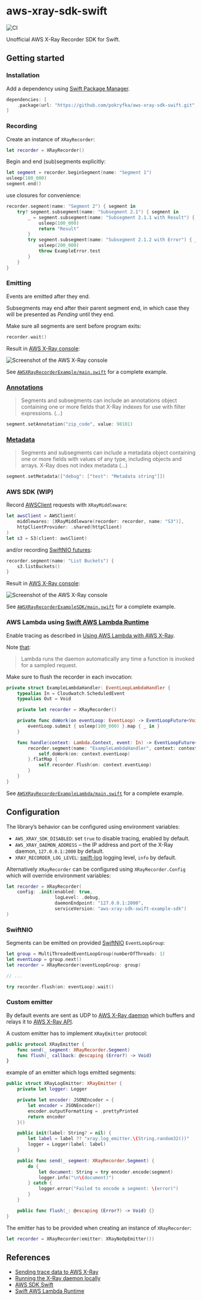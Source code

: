 # aws-xray-sdk-swift

![CI](https://github.com/pokryfka/aws-xray-sdk-swift/workflows/CI/badge.svg)

Unofficial AWS X-Ray Recorder SDK for Swift.

## Getting started

### Installation

Add a dependency using [Swift Package Manager](https://swift.org/package-manager/).

```swift
dependencies: [
    .package(url: "https://github.com/pokryfka/aws-xray-sdk-swift.git", from: "0.3.0")
]
```

### Recording

Create an instance of `XRayRecorder`:

```swift
let recorder = XRayRecorder()
```

Begin and end (sub)segments explicitly:

```swift
let segment = recorder.beginSegment(name: "Segment 1")
usleep(100_000)
segment.end()
```

use closures for convenience:

```swift
recorder.segment(name: "Segment 2") { segment in
    try? segment.subsegment(name: "Subsegment 2.1") { segment in
        _ = segment.subsegment(name: "Subsegment 2.1.1 with Result") { _ -> String in
            usleep(100_000)
            return "Result"
        }
        try segment.subsegment(name: "Subsegment 2.1.2 with Error") { _ in
            usleep(200_000)
            throw ExampleError.test
        }
    }
}
```

### Emitting

Events are emitted after they end.

Subsegments may end after their parent segment end, in which case they will be presented as *Pending* until they end.

Make sure all segments are sent before program exits:

```swift
recorder.wait()
```

Result in [AWS X-Ray console](https://console.aws.amazon.com/xray/home):

![Screenshot of the AWS X-Ray console](./images/example.png?raw=true)

See [`AWSXRayRecorderExample/main.swift`](./Examples/Sources/AWSXRayRecorderExample/main.swift) for a complete example.

### [Annotations](https://docs.aws.amazon.com/xray/latest/devguide/xray-api-segmentdocuments.html#api-segmentdocuments-annotations)

> Segments and subsegments can include an annotations object containing one or more fields that X-Ray indexes for use with filter expressions. (...)

```swift
segment.setAnnotation("zip_code", value: 98101)
```

### [Metadata](https://docs.aws.amazon.com/xray/latest/devguide/xray-api-segmentdocuments.html#api-segmentdocuments-metadata)

> Segments and subsegments can include a metadata object containing one or more fields with values of any type, including objects and arrays. X-Ray does not index metadata (...)

```swift
segment.setMetadata(["debug": ["test": "Metadata string"]])
```

### AWS SDK (WIP)

Record [AWSClient](https://github.com/swift-aws/aws-sdk-swift) requests with `XRayMiddleware`:

```swift
let awsClient = AWSClient(
    middlewares: [XRayMiddleware(recorder: recorder, name: "S3")],
    httpClientProvider: .shared(httpClient)
)
let s3 = S3(client: awsClient)
```

and/or recording [SwiftNIO futures](https://github.com/apple/swift-nio#promises-and-futures):

```swift
recorder.segment(name: "List Buckets") {
    s3.listBuckets()
}
```

Result in [AWS X-Ray console](https://console.aws.amazon.com/xray/home):

![Screenshot of the AWS X-Ray console](./images/example_sdk.png?raw=true)

See [`AWSXRayRecorderExampleSDK/main.swift`](./Examples/Sources/AWSXRayRecorderExampleSDK/main.swift) for a complete example.

### AWS Lambda using [Swift AWS Lambda Runtime](https://github.com/swift-server/swift-aws-lambda-runtime)

Enable tracing as described in [Using AWS Lambda with AWS X-Ray](https://docs.aws.amazon.com/lambda/latest/dg/services-xray.html).

Note [that](https://docs.aws.amazon.com/xray/latest/devguide/xray-daemon.html):

>  Lambda runs the daemon automatically any time a function is invoked for a sampled request.

Make sure to flush the recorder in each invocation:

```swift
private struct ExampleLambdaHandler: EventLoopLambdaHandler {
    typealias In = Cloudwatch.ScheduledEvent
    typealias Out = Void

    private let recorder = XRayRecorder()

    private func doWork(on eventLoop: EventLoop) -> EventLoopFuture<Void> {
        eventLoop.submit { usleep(100_000) }.map { _ in }
    }

    func handle(context: Lambda.Context, event: In) -> EventLoopFuture<Void> {
        recorder.segment(name: "ExampleLambdaHandler", context: context) {
            self.doWork(on: context.eventLoop)
        }.flatMap {
            self.recorder.flush(on: context.eventLoop)
        }
    }
}
```

See [`AWSXRayRecorderExampleLambda/main.swift`](./Examples/Sources/AWSXRayRecorderExampleLambda/main.swift) for a complete example.

## Configuration

The library’s behavior can be configured using environment variables:

- `AWS_XRAY_SDK_DISABLED`: set `true` to disable tracing, enabled by default.
- `AWS_XRAY_DAEMON_ADDRESS` – the IP address and port of the X-Ray daemon, `127.0.0.1:2000` by default.
- `XRAY_RECORDER_LOG_LEVEL`: [swift-log](https://github.com/apple/swift-log) logging level, `info` by default.

Alternatively `XRayRecorder` can be configured using `XRayRecorder.Config` which will override environment variables:

```swift
let recorder = XRayRecorder(
    config: .init(enabled: true,
                  logLevel: .debug,
                  daemonEndpoint: "127.0.0.1:2000",
                  serviceVersion: "aws-xray-sdk-swift-example-sdk")
)                  
```

### SwiftNIO

Segments can be emitted on provided [SwiftNIO](https://github.com/apple/swift-nio#eventloops-and-eventloopgroups) `EventLoopGroup`:

```swift
let group = MultiThreadedEventLoopGroup(numberOfThreads: 1)
let eventLoop = group.next()
let recorder = XRayRecorder(eventLoopGroup: group)

// ...

try recorder.flush(on: eventLoop).wait()
```

### Custom emitter

By default events are sent as UDP to [AWS X-Ray daemon](https://docs.aws.amazon.com/xray/latest/devguide/xray-daemon.html) which buffers and relays it to [AWS X-Ray API](https://docs.aws.amazon.com/xray/latest/devguide/xray-api.html).

A custom emitter has to implement `XRayEmitter` protocol:

```swift
public protocol XRayEmitter {
    func send(_ segment: XRayRecorder.Segment)
    func flush(_ callback: @escaping (Error?) -> Void)
}
```

example of an emitter which logs emitted segments:

```swift
public struct XRayLogEmitter: XRayEmitter {
    private let logger: Logger

    private let encoder: JSONEncoder = {
        let encoder = JSONEncoder()
        encoder.outputFormatting = .prettyPrinted
        return encoder
    }()

    public init(label: String? = nil) {
        let label = label ?? "xray.log_emitter.\(String.random32())"
        logger = Logger(label: label)
    }

    public func send(_ segment: XRayRecorder.Segment) {
        do {
            let document: String = try encoder.encode(segment)
            logger.info("\n\(document)")
        } catch {
            logger.error("Failed to encode a segment: \(error)")
        }
    }

    public func flush(_: @escaping (Error?) -> Void) {}
}
```


The emitter has to be provided when creating an instance of `XRayRecorder`:

```swift
let recorder = XRayRecorder(emitter: XRayNoOpEmitter())
```

## References

- [Sending trace data to AWS X-Ray](https://docs.aws.amazon.com/xray/latest/devguide/xray-api-sendingdata.html)
- [Running the X-Ray daemon locally](https://docs.aws.amazon.com/xray/latest/devguide/xray-daemon-local.html)
- [AWS SDK Swift](https://github.com/swift-aws/aws-sdk-swift)
- [Swift AWS Lambda Runtime](https://github.com/swift-server/swift-aws-lambda-runtime)
